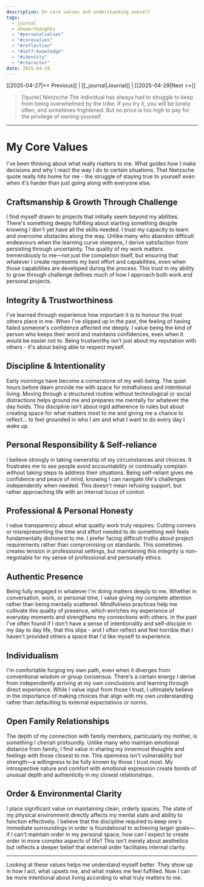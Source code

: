 ```yaml
---
description: On core values and understanding oneself
tags:
  - journal
  - showerthoughts
  - "#personalvalues"
  - "#corevalues"
  - "#reflection"
  - "#self-knowledge"
  - "#identity"
  - "#character"
date: 2025-04-29
---
```

[[2025-04-27|<< Previous]] | [[_journal|Journal]] | [[2025-04-29|Next >>]] 

> [!quote]  Nietzsche
> The individual has always had to struggle to keep from being overwhelmed by the tribe. If you try it, you will be lonely often, and sometimes frightened. But no price is too high to pay for the privilege of owning yourself.

--- 
# My Core Values

I've been thinking about what really matters to me. What guides how I make decisions and why I react the way I do to certain situations. That Nietzsche quote really hits home for me - the struggle of staying true to yourself even when it's harder than just going along with everyone else.

## Craftsmanship & Growth Through Challenge

I find myself drawn to projects that initially seem beyond my abilities. There's something deeply fulfilling about starting something despite knowing I don't yet have all the skills needed. I trust my capacity to learn and overcome obstacles along the way. Unlike many who abandon difficult endeavours when the learning curve steepens, I derive satisfaction from persisting through uncertainty. The quality of my work matters tremendously to me—not just the completion itself, but ensuring that whatever I create represents my best effort and capabilities, even when those capabilities are developed during the process. This trust in my ability to grow through challenge defines much of how I approach both work and personal projects.

## Integrity & Trustworthiness

I've learned through experience how important it is to honour the trust others place in me. When I've slipped up in the past, the feeling of having failed someone's confidence affected me deeply. I value being the kind of person who keeps their word and maintains confidences, even when it would be easier not to. Being trustworthy isn't just about my reputation with others - it's about being able to respect myself.

## Discipline & Intentionality

Early mornings have become a cornerstone of my well-being. The quiet hours before dawn provide me with space for mindfulness and intentional living. Moving through a structured routine without technological or social distractions helps ground me and prepares me mentally for whatever the day holds. This discipline isn't about rigid adherence to rules but about creating space for what matters most to me and giving me a chance to reflect... to feel grounded in who I am and what I want to do every day I wake up.

## Personal Responsibility & Self-reliance

I believe strongly in taking ownership of my circumstances and choices. It frustrates me to see people avoid accountability or continually complain without taking steps to address their situations. Being self-reliant gives me confidence and peace of mind, knowing I can navigate life's challenges independently when needed. This doesn't mean refusing support, but rather approaching life with an internal locus of control.

## Professional & Personal Honesty

I value transparency about what quality work truly requires. Cutting corners or misrepresenting the time and effort needed to do something well feels fundamentally dishonest to me. I prefer facing difficult truths about project requirements rather than compromising on standards. This sometimes creates tension in professional settings, but maintaining this integrity is non-negotiable for my sense of professional and personally ethics.

## Authentic Presence

Being fully engaged in whatever I'm doing matters deeply to me. Whether in conversation, work, or personal time, I value giving my complete attention rather than being mentally scattered. Mindfulness practices help me cultivate this quality of presence, which enriches my experience of everyday moments and strengthens my connections with others.  In the past I've often found if I don't have a sense of intentionality and self-disciple in my day to day life, that this slips - and I often reflect and feel horrible that I haven't provided others a space that I'd like myself to experience.

## Individualism

I'm comfortable forging my own path, even when it diverges from conventional wisdom or group consensus. There's a certain energy I derive from independently arriving at my own conclusions and learning through direct experience. While I value input from those I trust, I ultimately believe in the importance of making choices that align with my own understanding rather than defaulting to external expectations or norms.

## Open Family Relationships

The depth of my connection with family members, particularly my mother, is something I cherish profoundly. Unlike many who maintain emotional distance from family, I find value in sharing my innermost thoughts and feelings with those closest to me. This openness isn't vulnerability but strength—a willingness to be fully known by those I trust most. My introspective nature and comfort with emotional expression create bonds of unusual depth and authenticity in my closest relationships.

## Order & Environmental Clarity

I place significant value on maintaining clean, orderly spaces. The state of my physical environment directly affects my mental state and ability to function effectively. I believe that the discipline required to keep one's immediate surroundings in order is foundational to achieving larger goals—if I can't maintain order in my personal space, how can I expect to create order in more complex aspects of life? This isn't merely about aesthetics but reflects a deeper belief that external order facilitates internal clarity.

---

Looking at these values helps me understand myself better. They show up in how I act, what upsets me, and what makes me feel fulfilled. Now I can be more intentional about living according to what truly matters to me.
